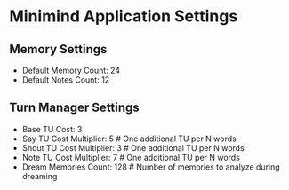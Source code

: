 # Minimind Application Settings

## Memory Settings
- Default Memory Count: 24
- Default Notes Count: 12

## Turn Manager Settings
- Base TU Cost: 3
- Say TU Cost Multiplier: 5  # One additional TU per N words
- Shout TU Cost Multiplier: 3  # One additional TU per N words
- Note TU Cost Multiplier: 7  # One additional TU per N words
- Dream Memories Count: 128  # Number of memories to analyze during dreaming
